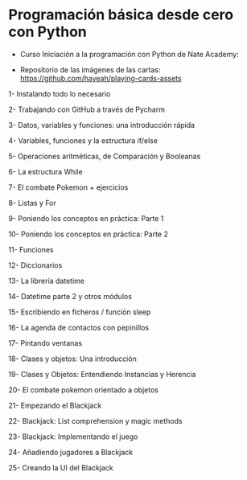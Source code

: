 # Programación básica desde cero con Python

* Curso Iniciación a la programación con Python de Nate Academy:

* Repositorio de las imágenes de las cartas: https://github.com/hayeah/playing-cards-assets



1- Instalando todo lo necesario

2- Trabajando con GitHub a través de Pycharm

3- Datos, variables y funciones: una introducción rápida

4- Variables, funciones y la estructura if/else

5- Operaciones aritméticas, de Comparación y Booleanas

6- La estructura While

7- El combate Pokemon + ejercicios

8- Listas y For

9- Poniendo los conceptos en práctica: Parte 1

10- Poniendo los conceptos en práctica: Parte 2

11- Funciones

12- Diccionarios

13- La librería datetime

14- Datetime parte 2 y otros módulos

15- Escribiendo en ficheros / función sleep

16- La agenda de contactos con pepinillos

17- Pintando ventanas

18- Clases y objetos: Una introducción

19- Clases y Objetos: Entendiendo Instancias y Herencia

20- El combate pokemon orientado a objetos

21- Empezando el Blackjack

22- Blackjack: List comprehension y magic methods

23- Blackjack: Implementando el juego

24- Añadiendo jugadores a Blackjack

25- Creando la UI del Blackjack
